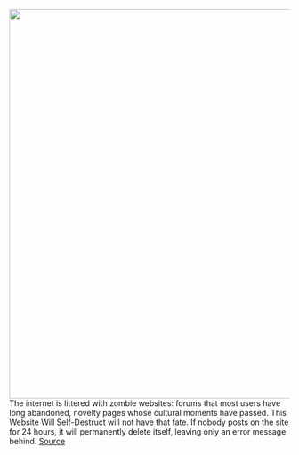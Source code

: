 <img src='https://cdn.vox-cdn.com/thumbor/vGXrwAm4n-9utHflBYrjmSgG_Co=/0x0:1832x1432/1200x800/filters:focal(770x570:1062x862)/cdn.vox-cdn.com/uploads/chorus_image/image/66684388/Screen_Shot_2020_04_21_at_10.58.52_AM.0.png' width='700px' /><br/>
The internet is littered with zombie websites: forums that most users have long abandoned, novelty pages whose cultural moments have passed. This Website Will Self-Destruct will not have that fate. If nobody posts on the site for 24 hours, it will permanently delete itself, leaving only an error message behind.
<a href='https://www.theverge.com/2020/4/21/21229499/this-website-will-self-destruct-femmeandroid-ludum-dare'> Source <a/>